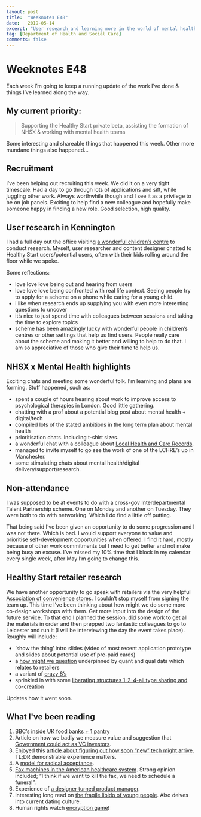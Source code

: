 ```yaml
---
layout: post
title:  "Weeknotes E48"
date:   2019-05-14
excerpt: "User research and learning more in the world of mental health"
tag: [Department of Health and Social Care]
comments: false
---
```


# Weeknotes E48
Each week I’m going to keep a running update of the work I’ve done & things I’ve learned along the way.

## My current priority:
> Supporting the Healthy Start private beta, assisting the formation of NHSX & working with mental health teams

Some interesting and shareable things that happened this week. Other more mundane things also happened…

## Recruitment
I’ve been helping out recruiting this week. We did it on a very tight timescale. Had a day to go through lots of applications and sift, while juggling other work. Always worthwhile though and I see it as a privilege to be on job panels. Exciting to help find a new colleague and hopefully make someone happy in finding a new role. Good selection, high quality.

## User research in Kennington
I had a full day out the office visiting [a wonderful children’s centre](http://www.henryfawcett.org.uk/cchome.html) to conduct research. Myself, user researcher and content designer chatted to Healthy Start users/potential users, often with their kids rolling around the floor while we spoke.

Some reflections:
- love love love being out and hearing from users
- love love love being confronted with real life context. Seeing people try to apply for a scheme on a phone while caring for a young child.
- i like when research ends up supplying you with even more interesting questions to uncover
- it’s nice to just spend time with colleagues between sessions and taking the time to explore topics
- scheme has been amazingly lucky with wonderful people in children’s centres or other settings that help us find users. People really care about the scheme and making it better and willing to help to do that. I am so appreciative of those who give their time to help us. 

## NHSX x Mental Health highlights
Exciting chats and meeting some wonderful folk. I’m learning and plans are forming. Stuff happened, such as:
- spent a couple of hours hearing about work to improve access to psychological therapies in London. Good little gathering.
- chatting with a prof about a potential blog post about mental health + digital/tech
- compiled lots of the stated ambitions in the long term plan about mental health
- prioritisation chats. Including t-shirt sizes.
- a wonderful chat with a colleague about [Local Health and Care Records](https://www.england.nhs.uk/digitaltechnology/connecteddigitalsystems/health-and-care-data/joining-up-health-and-care-data/). 
- managed to invite myself to go see the work of one of the LCHRE’s up in Manchester.
- some stimulating chats about mental health/digital delivery/support/research.

## Non-attendance
I was supposed to be at events to do with a cross-gov Interdepartmental Talent Partnership scheme. One on Monday and another on Tuesday. They were both to do with networking. Which I do find a little off putting.

That being said I’ve been given an opportunity to do some progression and I was not there. Which is bad. I would support everyone to value and prioritise self-development opportunities when offered. I find it hard, mostly because of other work commitments but I need to get better and not make being busy an excuse. I’ve missed my 10% time that I block in my calendar every single week, after May I’m going to change this.

## Healthy Start retailer research
We have another opportunity to go speak with retailers via the very helpful [Association of convenience stores](https://www.acs.org.uk/). I couldn’t stop myself from signing the team up.
This time I’ve been thinking about how might we do some more co-design workshops with them. Get more input into the design of the future service.
To that end I planned the session, did some work to get all the materials in order and then prepped two fantastic colleagues to go to Leicester and run it (I will be interviewing the day the event takes place). 
Roughly will include:
- ‘show the thing’ intro slides (video of most recent application prototype and slides about potential use of pre-paid cards)
- a [how might we question](http://www.designkit.org/methods/3) underpinned by quant and qual data which relates to retailers
- a variant of [crazy 8’s](https://designsprintkit.withgoogle.com/methodology/phase3-sketch/crazy-eights)
- sprinkled in with some [liberating structures 1-2-4-all type sharing and co-creation](http://www.liberatingstructures.com/1-1-2-4-all/)

Updates how it went soon.

## What I've been reading
1. BBC’s [inside UK food banks + 1 pantry](https://www.bbc.co.uk/news/resources/idt-sh/Benefits_and_bulgar_wheat)
2. Article on how we badly we measure value and suggestion that [Government could act as VC investors](https://knowledge.wharton.upenn.edu/article/measure-economic-performance/).
3. Enjoyed this [article about figuring out how soon “new” tech might arrive](https://spectrum.ieee.org/at-work/innovation/the-rodney-brooks-rules-for-predicting-a-technologys-commercial-success). TL;DR demonstrable experience matters.
4. A [model for radical acceptance](https://www.mindtheproduct.com/2019/01/uncovering-the-truth-by-janice-fraser/).
5. [Fax machines in the American healthcare system](https://www.vox.com/health-care/2017/10/30/16228054/american-medical-system-fax-machines-why). Strong opinion included; “I think if we want to kill the fax, we need to schedule a funeral”.  
6. Experience of [a designer turned product manager](https://uxdesign.cc/reflections-from-a-designer-turned-product-manager-6-unexpected-differences-23b81a20388c).
7. Interesting long read on [the fragile libido of young people](https://www.theatlantic.com/magazine/archive/2018/12/the-sex-recession/573949/). Also delves into current dating culture.
8. Human rights watch [encryption game](https://www.hrw.org/everyday-encryption)!
